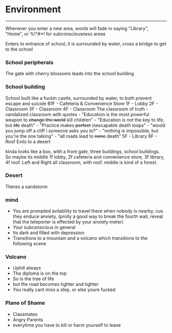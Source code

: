# Environment
---
Whenever you enter a new area, words will fade in saying "Library", "Home", or %!^#\*! for subconsciousness areas

Enters to entrance of school, it is surrounded by water, cross a bridge to get to the school

### School peripherals
The gate with cherry blossoms
leads into the school building

### School building
School built like a fuckin castle, surrounded by water, to both prevent escape and suicide
B1F - Cafeteria & Convenience Store
1F - Lobby
2F - Classroom
3F - Classroom
4F - Classroom
The classroom of truth - vandalized classroom with quotes
	- "Education is the most powerful weapon to ~~change the world~~ kill children"
	- "Education is not the key to life, but ~~life~~ death"
	- "Practice makes ~~perfect~~ inescapable death loops"
	- "would you jump off a cliff i someone asks you to?"
	- "nothing is impossible, but you're the one talking"
	- "all roads lead to ~~rome~~ death"
5F - Library
6F - Roof
Exits to a desert

kinda looks like a box, with a front gate, three buildings, school buildings. So maybe its middle 1f lobby, 2f cafeteria and convenience store, 3f library, 4f roof. Left and Right all classroom, with roof. middle is kind of a forest.

### Desert
Theres a sandstorm

### mind
- You are prompted avilability to travel there when nobody is nearby, cus they enduce anxiety, (prolly a good way to break the fourth wall, reveal that the teleporter is effected by your anxiety meter)
- Your subconscious in general
- Its dark and filled with depression
- Transitions to a mountain and a volcano which transitions to the following scene

### Volcano
- Uphill always
- The diploma is on the top
- So is the tree of life
- but the road becomes tighter and tighter
- You really cant miss a step, or else youre fucked

### Plane of Shame
- Classmates
- Angry Parents
- everytime you have to kill or harm yourself to leave